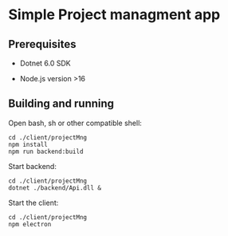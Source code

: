 # Simple Project managment app

## Prerequisites

- Dotnet 6.0 SDK

- Node.js version >16

## Building and running

Open bash, sh or other compatible shell: 

```
cd ./client/projectMng
npm install
npm run backend:build
```

Start backend:

```
cd ./client/projectMng
dotnet ./backend/Api.dll &
```

Start the client:

```
cd ./client/projectMng
npm electron
```